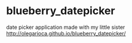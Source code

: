 # blueberry_datepicker
date picker application made with my little sister
<br>http://olegarioca.github.io/blueberry_datepicker/
